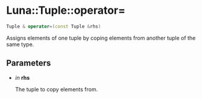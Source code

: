 # Luna::Tuple::operator=

```c++
Tuple & operator=(const Tuple &rhs)
```

Assigns elements of one tuple by coping elements from another tuple of the same type. 



## Parameters
* *in* **rhs**

    The tuple to copy elements from. 

